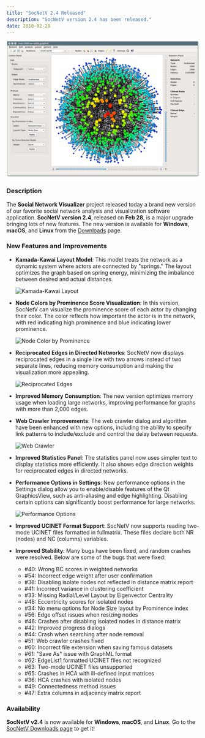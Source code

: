 ```yaml
---
title: "SocNetV 2.4 Released"
description: "SocNetV version 2.4 has been released."
date: 2018-02-28
---
```


![SocNetV 2.4 Screenshot](/data/uploads/screenshots/24/socnetv-24-1000-actors-small-world-betweenness-radial-nodesize-nodecolor.png)

### Description

The **Social Network Visualizer** project released today a brand new version of our favorite social network analysis and visualization software application. **SocNetV version 2.4**, released on **Feb 28**, is a major upgrade bringing lots of new features. The new version is available for **Windows**, **macOS**, and **Linux** from the [Downloads](http://socnetv.org/downloads/) page.

### New Features and Improvements

- **Kamada-Kawai Layout Model**:
  This model treats the network as a dynamic system where actors are connected by "springs." The layout optimizes the graph based on spring energy, minimizing the imbalance between desired and actual distances.

  ![Kamada-Kawai Layout](http://socnetv.org/data/uploads/screenshots/24/socnetv-24-62-actors-degree-centr-nodecolor-kamada-fdp.png.png)

- **Node Colors by Prominence Score Visualization**:
  In this version, SocNetV can visualize the prominence score of each actor by changing their color. The color reflects how important the actor is in the network, with red indicating high prominence and blue indicating lower prominence.

  ![Node Color by Prominence](http://socnetv.org/data/uploads/screenshots/24/socnetv-24-327-actors-proximity-centr-radial-nodecolor-zoom.png)

- **Reciprocated Edges in Directed Networks**:
  SocNetV now displays reciprocated edges in a single line with two arrows instead of two separate lines, reducing memory consumption and making the visualization more appealing.

  ![Reciprocated Edges](http://socnetv.org/data/uploads/screenshots/24/socnetv-24-10-actors-edge-label-node-label-kamada-fdp.png)

- **Improved Memory Consumption**:
  The new version optimizes memory usage when loading large networks, improving performance for graphs with more than 2,000 edges.

- **Web Crawler Improvements**:
  The web crawler dialog and algorithm have been enhanced with new options, including the ability to specify link patterns to include/exclude and control the delay between requests.

  ![Web Crawler](http://socnetv.org/data/uploads/screenshots/24/socnetv-24-web-crawler-dialog.png)

- **Improved Statistics Panel**:
  The statistics panel now uses simpler text to display statistics more efficiently. It also shows edge direction weights for reciprocated edges in directed networks.

- **Performance Options in Settings**:
  New performance options in the Settings dialog allow you to enable/disable features of the Qt GraphicsView, such as anti-aliasing and edge highlighting. Disabling certain options can significantly boost performance for large networks.

  ![Performance Options](http://socnetv.org/data/uploads/screenshots/24/socnetv-24-performance-options-settings.png)

- **Improved UCINET Format Support**:
  SocNetV now supports reading two-mode UCINET files formatted in fullmatrix. These files declare both NR (nodes) and NC (columns) variables.

- **Improved Stability**:
  Many bugs have been fixed, and random crashes were resolved. Below are some of the bugs that were fixed:

  - #40: Wrong BC scores in weighted networks
  - #54: Incorrect edge weight after user confirmation
  - #38: Disabling isolate nodes not reflected in distance matrix report
  - #41: Incorrect variance in clustering coefficient
  - #33: Missing Radial/Level Layout by Eigenvector Centrality
  - #48: Eccentricity scores for isolated nodes
  - #34: No menu options for Node Size layout by Prominence index
  - #56: Edge offset issues when resizing nodes
  - #46: Crashes after disabling isolated nodes in distance matrix
  - #42: Improved progress dialogs
  - #44: Crash when searching after node removal
  - #51: Web crawler crashes fixed
  - #60: Incorrect file extension when saving famous datasets
  - #61: "Save As" issue with GraphML format
  - #62: EdgeList1 formatted UCINET files not recognized
  - #63: Two-mode UCINET files unsupported
  - #65: Crashes in HCA with ill-defined input matrices
  - #36: HCA crashes with isolated nodes
  - #49: Connectedness method issues
  - #47: Extra columns in adjacency matrix report

### Availability

**SocNetV v2.4** is now available for **Windows**, **macOS**, and **Linux**. Go to the [SocNetV Downloads page](http://socnetv.org/downloads/) to get it!

